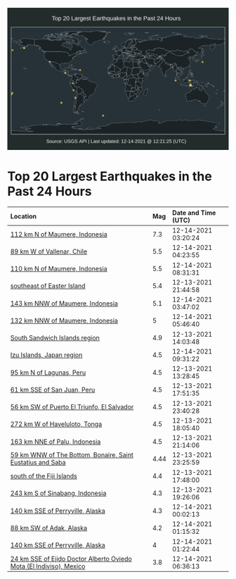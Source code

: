 ![Map](./map.png)

# Top 20 Largest Earthquakes in the Past 24 Hours

| Location | Mag | Date and Time (UTC) |
|:---|:---|:---|
| [112 km N of Maumere, Indonesia](https://earthquake.usgs.gov/earthquakes/eventpage/us6000gc2a) | 7.3 | 12-14-2021 03:20:24 |
| [89 km W of Vallenar, Chile](https://earthquake.usgs.gov/earthquakes/eventpage/us6000gc3k) | 5.5 | 12-14-2021 04:23:55 |
| [110 km N of Maumere, Indonesia](https://earthquake.usgs.gov/earthquakes/eventpage/us6000gc4q) | 5.5 | 12-14-2021 08:31:31 |
| [southeast of Easter Island](https://earthquake.usgs.gov/earthquakes/eventpage/us6000gc0k) | 5.4 | 12-13-2021 21:44:58 |
| [143 km NNW of Maumere, Indonesia](https://earthquake.usgs.gov/earthquakes/eventpage/us6000gc3a) | 5.1 | 12-14-2021 03:47:02 |
| [132 km NNW of Maumere, Indonesia](https://earthquake.usgs.gov/earthquakes/eventpage/us6000gc3y) | 5 | 12-14-2021 05:46:40 |
| [South Sandwich Islands region](https://earthquake.usgs.gov/earthquakes/eventpage/us6000gbvs) | 4.9 | 12-13-2021 14:03:48 |
| [Izu Islands, Japan region](https://earthquake.usgs.gov/earthquakes/eventpage/us6000gc52) | 4.5 | 12-14-2021 09:31:22 |
| [95 km N of Lagunas, Peru](https://earthquake.usgs.gov/earthquakes/eventpage/us6000gbvm) | 4.5 | 12-13-2021 13:28:45 |
| [61 km SSE of San Juan, Peru](https://earthquake.usgs.gov/earthquakes/eventpage/us6000gbxz) | 4.5 | 12-13-2021 17:51:35 |
| [56 km SW of Puerto El Triunfo, El Salvador](https://earthquake.usgs.gov/earthquakes/eventpage/us6000gc1b) | 4.5 | 12-13-2021 23:40:28 |
| [272 km W of Haveluloto, Tonga](https://earthquake.usgs.gov/earthquakes/eventpage/us6000gbz1) | 4.5 | 12-13-2021 18:05:40 |
| [163 km NNE of Palu, Indonesia](https://earthquake.usgs.gov/earthquakes/eventpage/us6000gc07) | 4.5 | 12-13-2021 21:14:06 |
| [59 km WNW of The Bottom, Bonaire, Saint Eustatius and Saba ](https://earthquake.usgs.gov/earthquakes/eventpage/pr2021347002) | 4.44 | 12-13-2021 23:25:59 |
| [south of the Fiji Islands](https://earthquake.usgs.gov/earthquakes/eventpage/us6000gbye) | 4.4 | 12-13-2021 17:48:00 |
| [243 km S of Sinabang, Indonesia](https://earthquake.usgs.gov/earthquakes/eventpage/us6000gbzh) | 4.3 | 12-13-2021 19:26:06 |
| [140 km SSE of Perryville, Alaska](https://earthquake.usgs.gov/earthquakes/eventpage/ak021fzj188o) | 4.3 | 12-14-2021 00:02:13 |
| [88 km SW of Adak, Alaska](https://earthquake.usgs.gov/earthquakes/eventpage/us6000gc1y) | 4.2 | 12-14-2021 01:15:32 |
| [140 km SSE of Perryville, Alaska](https://earthquake.usgs.gov/earthquakes/eventpage/ak021fzjr0o1) | 4 | 12-14-2021 01:22:44 |
| [24 km SSE of Ejido Doctor Alberto Oviedo Mota (El Indiviso), Mexico](https://earthquake.usgs.gov/earthquakes/eventpage/us6000gc44) | 3.8 | 12-14-2021 06:36:13 |
